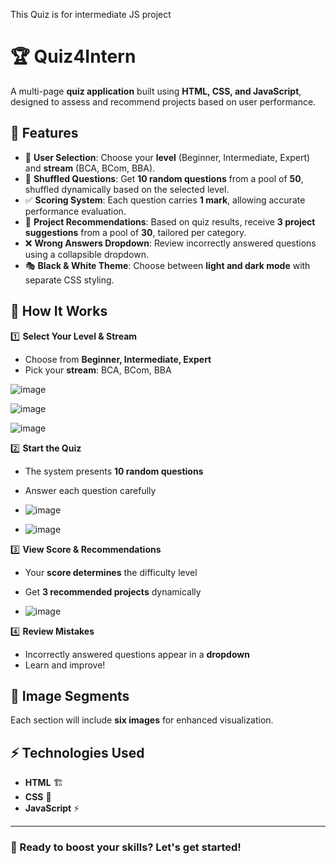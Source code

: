 
This Quiz is for intermediate JS project

# 🏆 Quiz4Intern

A multi-page **quiz application** built using **HTML, CSS, and JavaScript**, designed to assess and recommend projects based on user performance.

## 🚀 Features
- 🔹 **User Selection**: Choose your **level** (Beginner, Intermediate, Expert) and **stream** (BCA, BCom, BBA).
- 🔄 **Shuffled Questions**: Get **10 random questions** from a pool of **50**, shuffled dynamically based on the selected level.
- ✅ **Scoring System**: Each question carries **1 mark**, allowing accurate performance evaluation.
- 📝 **Project Recommendations**: Based on quiz results, receive **3 project suggestions** from a pool of **30**, tailored per category.
- ❌ **Wrong Answers Dropdown**: Review incorrectly answered questions using a collapsible dropdown.
- 🎭 **Black & White Theme**: Choose between **light and dark mode** with separate CSS styling.

## 🎯 How It Works
1️⃣ **Select Your Level & Stream**  
   - Choose from **Beginner, Intermediate, Expert**  
   - Pick your **stream**: BCA, BCom, BBA

   ![image](https://github.com/user-attachments/assets/31ad1f0d-65bf-41a3-95dc-e78eb03f2a87)

   ![image](https://github.com/user-attachments/assets/e7039665-d111-4441-bcb5-fcb1106e7930)

   ![image](https://github.com/user-attachments/assets/a9fe3235-86e5-4a04-bc07-722977d74d28)





2️⃣ **Start the Quiz**  
   - The system presents **10 random questions**  
   - Answer each question carefully

   - ![image](https://github.com/user-attachments/assets/5e4c8689-f229-4bc8-988b-23d30b2e1940)

   - ![image](https://github.com/user-attachments/assets/73399cc8-c5e4-4cb5-8898-3541efeff4c7)



3️⃣ **View Score & Recommendations**  
   - Your **score determines** the difficulty level  
   - Get **3 recommended projects** dynamically

   - ![image](https://github.com/user-attachments/assets/41a1452e-78c9-4761-8016-6a4148be3382)


4️⃣ **Review Mistakes**  
   - Incorrectly answered questions appear in a **dropdown**  
   - Learn and improve!

## 📌 Image Segments
Each section will include **six images** for enhanced visualization.

## ⚡ Technologies Used
- **HTML** 🏗️
- **CSS** 🎨
- **JavaScript** ⚡

--- 

### 🎉 Ready to boost your skills? Let's get started!
